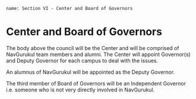 ```ngMeta
name: Section VI - Center and Board of Governors
```

# Center and Board of Governors

The body above the council will be the Center and will be comprised of NavGurukul team members and alumni. The Center will appoint Governor(s) and Deputy Governor for each campus to deal with the issues.

An alumnus of NavGurukul will be appointed as the Deputy Governor.

The third member of Board of Governors will be an Independent Governor i.e. someone who is not very directly involved in NavGurukul. 


